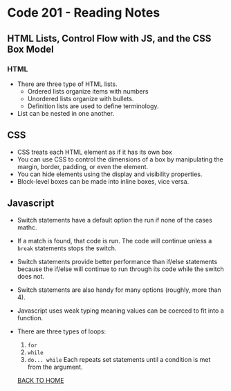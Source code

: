# Code 201 - Reading Notes
<!-- All notes were taken from Reading assignment 2 references in Jon Duckett's book and online references-->
## HTML Lists, Control Flow with JS, and the CSS Box Model
### HTML
- There are three type of HTML lists.
  - Ordered lists organize items with numbers
  - Unordered lists organize with bullets.
  - Definition lists are used to define terminology.
- List can be nested in one another.

## CSS
- CSS treats each HTML element as if it has its own box
- You can use CSS to control the dimensions of a box by manipulating the margin, border, padding, or even the element.
- You can hide elements using the display and visibility properties.
- Block-level boxes can be made into inline boxes, vice versa.

## Javascript
- Switch statements have a default option the run if none of the cases mathc.
- If a match is found, that code is run. The code will continue unless a `break` statements stops the switch.
- Switch statements provide better performance than if/else statements because the if/else will continue to run through its code while the switch does not.
- Switch statements are also handy for many options (roughly, more than 4).
- Javascript uses weak typing meaning values can be coerced to fit into a function.
- There are three types of loops:
  1. `for`
  2. `while`
  3. `do... while`
  Each repeats set statements until a condition is met from the argument.

  [BACK TO HOME](../README.md)